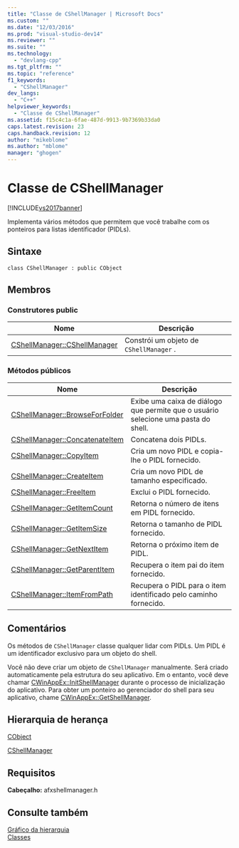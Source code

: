 ```yaml
---
title: "Classe de CShellManager | Microsoft Docs"
ms.custom: ""
ms.date: "12/03/2016"
ms.prod: "visual-studio-dev14"
ms.reviewer: ""
ms.suite: ""
ms.technology: 
  - "devlang-cpp"
ms.tgt_pltfrm: ""
ms.topic: "reference"
f1_keywords: 
  - "CShellManager"
dev_langs: 
  - "C++"
helpviewer_keywords: 
  - "Classe de CShellManager"
ms.assetid: f15c4c1a-6fae-487d-9913-9b7369b33da0
caps.latest.revision: 23
caps.handback.revision: 12
author: "mikeblome"
ms.author: "mblome"
manager: "ghogen"
---
```

# Classe de CShellManager
[!INCLUDE[vs2017banner](../../assembler/inline/includes/vs2017banner.md)]

Implementa vários métodos que permitem que você trabalhe com os ponteiros para listas identificador \(PIDLs\).  
  
## Sintaxe  
  
```  
class CShellManager : public CObject  
```  
  
## Membros  
  
### Construtores public  
  
|Nome|Descrição|  
|----------|---------------|  
|[CShellManager::CShellManager](../Topic/CShellManager::CShellManager.md)|Constrói um objeto de `CShellManager` .|  
  
### Métodos públicos  
  
|Nome|Descrição|  
|----------|---------------|  
|[CShellManager::BrowseForFolder](../Topic/CShellManager::BrowseForFolder.md)|Exibe uma caixa de diálogo que permite que o usuário selecione uma pasta do shell.|  
|[CShellManager::ConcatenateItem](../Topic/CShellManager::ConcatenateItem.md)|Concatena dois PIDLs.|  
|[CShellManager::CopyItem](../Topic/CShellManager::CopyItem.md)|Cria um novo PIDL e copia\-lhe o PIDL fornecido.|  
|[CShellManager::CreateItem](../Topic/CShellManager::CreateItem.md)|Cria um novo PIDL de tamanho especificado.|  
|[CShellManager::FreeItem](../Topic/CShellManager::FreeItem.md)|Exclui o PIDL fornecido.|  
|[CShellManager::GetItemCount](../Topic/CShellManager::GetItemCount.md)|Retorna o número de itens em PIDL fornecido.|  
|[CShellManager::GetItemSize](../Topic/CShellManager::GetItemSize.md)|Retorna o tamanho de PIDL fornecido.|  
|[CShellManager::GetNextItem](../Topic/CShellManager::GetNextItem.md)|Retorna o próximo item de PIDL.|  
|[CShellManager::GetParentItem](../Topic/CShellManager::GetParentItem.md)|Recupera o item pai do item fornecido.|  
|[CShellManager::ItemFromPath](../Topic/CShellManager::ItemFromPath.md)|Recupera o PIDL para o item identificado pelo caminho fornecido.|  
  
## Comentários  
 Os métodos de `CShellManager` classe qualquer lidar com PIDLs.  Um PIDL é um identificador exclusivo para um objeto do shell.  
  
 Você não deve criar um objeto de `CShellManager` manualmente.  Será criado automaticamente pela estrutura do seu aplicativo.  Em o entanto, você deve chamar [CWinAppEx::InitShellManager](../Topic/CWinAppEx::InitShellManager.md) durante o processo de inicialização do aplicativo.  Para obter um ponteiro ao gerenciador do shell para seu aplicativo, chame [CWinAppEx::GetShellManager](../Topic/CWinAppEx::GetShellManager.md).  
  
## Hierarquia de herança  
 [CObject](../Topic/CObject%20Class.md)  
  
 [CShellManager](../../mfc/reference/cshellmanager-class.md)  
  
## Requisitos  
 **Cabeçalho:** afxshellmanager.h  
  
## Consulte também  
 [Gráfico da hierarquia](../../mfc/hierarchy-chart.md)   
 [Classes](../Topic/MFC%20Classes.md)